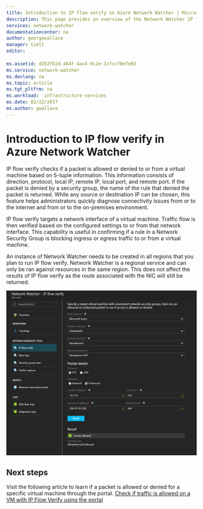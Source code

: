 ```yaml
---
title: Introduction to IP flow verify in Azure Network Watcher | Microsoft Docs
description: This page provides an overview of the Network Watcher IP flow verify capability
services: network-watcher
documentationcenter: na
author: georgewallace
manager: timlt
editor: 

ms.assetid: d352fb2d-4b4f-4ac4-9c2e-1cfccf0e7e03
ms.service: network-watcher
ms.devlang: na
ms.topic: article
ms.tgt_pltfrm: na
ms.workload:  infrastructure-services
ms.date: 02/22/2017
ms.author: gwallace
---
```


# Introduction to IP flow verify in Azure Network Watcher

IP flow verify checks if a packet is allowed or denied to or from a virtual machine based on 5-tuple information. This information consists of direction, protocol, local IP, remote IP, local port, and remote port. If the packet is denied by a security group, the name of the rule that denied the packet is returned. While any source or destination IP can be chosen, this feature helps administrators quickly diagnose connectivity issues from or to the internet and from or to the on-premises environment.

IP flow verify targets a network interface of a virtual machine. Traffic flow is then verified based on the configured settings to or from that network interface. This capability is useful in confirming if a rule in a Network Security Group is blocking ingress or egress traffic to or from a virtual machine.

An instance of Network Watcher needs to be created in all regions that you plan to run IP flow verify. Network Watcher is a regional service and can only be ran against resources in the same region. This does not affect the results of IP flow verify as the route associated with the NIC will still be returned.

![1][1]

## Next steps

Visit the following article to learn if a packet is allowed or denied for a specific virtual machine through the portal. [Check if traffic is allowed on a VM with IP Flow Verify using the portal](network-watcher-check-ip-flow-verify-portal.md)

[1]: ./media/network-watcher-ip-flow-verify-overview/figure1.png












